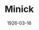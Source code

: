 ---
title: Minick
date: 1926-03-16
opening_date: 1926-03-16
closing_date: 1926-03-17
layout: productions
playbill:
Theatre: Theatre Jacksonville
cast:
- Marge Diamond: Agnes Towers
- Lula: Anne C. Lalor
- Miss Crackenwald: Annie M. Pratt
- Annie: Bonnie Willis
- Fred Minick: Duane Howard
- Mrs. Smallridge: Elizabeth Purser
- Mr. Dietenhofer: H.A. Schiff
- Mr. Price: Ted Silber
- Al Diamond: Harry Lewis
- Old Man Minick: J.H. Pratt
- Miss Lippincott: Lotta Gould Boston
- Nettie Minick: Muriel Parkes
- Lil Corey: Violette Newman
- Jim Corey: W.J. Sandford, Jr.
crew:
- Director: Tracy L'Engle
- Lighting: Martha Race
- Props: Mrs. A.S. Peatross
- Set Design:
  - Carolyn Marsh
  - Mrs. Strawn Perry
- Set Construction:
  - Birsa Shepard
  - Strawn Perry
understudies:
orchestra:
---
